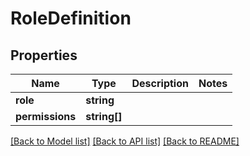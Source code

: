 # RoleDefinition

## Properties
Name | Type | Description | Notes
------------ | ------------- | ------------- | -------------
**role** | **string** |  | 
**permissions** | **string[]** |  | 

[[Back to Model list]](../README.md#documentation-for-models) [[Back to API list]](../README.md#documentation-for-api-endpoints) [[Back to README]](../README.md)

